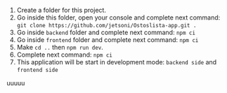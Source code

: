 1. Create a folder for this project.  
2. Go inside this folder, open your console and complete next command: `git clone https://github.com/jetsoni/Ostoslista-app.git .`  
3. Go inside `backend` folder and complete next command: `npm ci`
4. Go inside `frontend` folder and complete next command: `npm ci`  
5. Make `cd ..` then `npm run dev`. 
6. Complete next command: `npm ci`
7. This application will be start in development mode: `backend side` and `frontend side`


uuuuu
